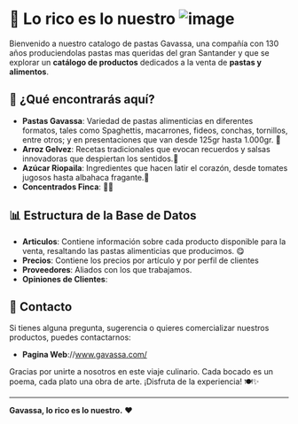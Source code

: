 # 🍝 **Lo rico es lo nuestro** ![image](https://github.com/user-attachments/assets/8a4a9f40-75b2-43a2-ab4a-4db11361d05c)


Bienvenido a nuestro catalogo de pastas Gavassa, una compañía con 130 años produciendolas pastas mas queridas del gran Santander y que se explorar un **catálogo de productos** dedicados a la venta de **pastas y alimentos**. 

## 🌟 **¿Qué encontrarás aquí?**

- **Pastas Gavassa**: Variedad de pastas alimenticias en diferentes formatos, tales como Spaghettis, macarrones, fideos, conchas, tornillos, entre otros; y en presentaciones que van desde 125gr hasta 1.000gr. 🍝
- **Arroz Gelvez**: Recetas tradicionales que evocan recuerdos y salsas innovadoras que despiertan los sentidos.🍛
- **Azúcar Riopaila**: Ingredientes que hacen latir el corazón, desde tomates jugosos hasta albahaca fragante.🎋
- **Concentrados Finca**: 🐶🐱

## 📊 **Estructura de la Base de Datos**

- **Articulos**: Contiene información sobre cada producto disponible para la venta, resaltando las pastas alimenticias que producimos. 😋
- **Precios**: Contiene los precios por artículo y por perfil de clientes
- **Proveedores**: Aliados con los que trabajamos.
- **Opiniones de Clientes**: 

## 💌 **Contacto**

Si tienes alguna pregunta, sugerencia o quieres comercializar nuestros productos, puedes contactarnos:

- **Pagina Web**://www.gavassa.com/

Gracias por unirte a nosotros en este viaje culinario. Cada bocado es un poema, cada plato una obra de arte. ¡Disfruta de la experiencia! 🍽️✨

---

**Gavassa, lo rico es lo nuestro.** ❤️
